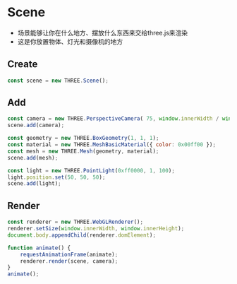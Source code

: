 # Scene

- 场景能够让你在什么地方、摆放什么东西来交给three.js来渲染
- 这是你放置物体、灯光和摄像机的地方

## Create

```js
const scene = new THREE.Scene();
```

## Add

```js
const camera = new THREE.PerspectiveCamera( 75, window.innerWidth / window.innerHeight, 0.1, 1000 );
scene.add(camera);

const geometry = new THREE.BoxGeometry(1, 1, 1);
const material = new THREE.MeshBasicMaterial({ color: 0x00ff00 });
const mesh = new THREE.Mesh(geometry, material);
scene.add(mesh);

const light = new THREE.PointLight(0xff0000, 1, 100);
light.position.set(50, 50, 50);
scene.add(light);
```

## Render

```js
const renderer = new THREE.WebGLRenderer();
renderer.setSize(window.innerWidth, window.innerHeight);
document.body.appendChild(renderer.domElement);

function animate() {
	requestAnimationFrame(animate);
	renderer.render(scene, camera);
}
animate();
```
